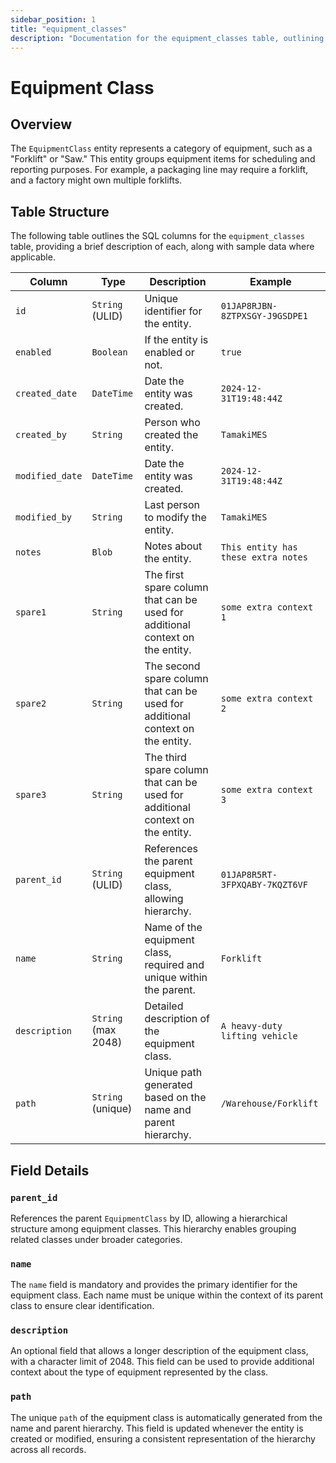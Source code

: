 ```yaml
---
sidebar_position: 1
title: "equipment_classes"
description: "Documentation for the equipment_classes table, outlining its columns and structure."
---
```


# Equipment Class

## Overview

The `EquipmentClass` entity represents a category of equipment, such as a "Forklift" or "Saw." This entity groups
equipment items for scheduling and reporting purposes. For example, a packaging line may require a forklift, and a
factory might own multiple forklifts.

## Table Structure

The following table outlines the SQL columns for the `equipment_classes` table, providing a brief description of each,
along with sample data where applicable.

| Column          | Type                | Description                                                                     | Example                        |
|-----------------|---------------------|---------------------------------------------------------------------------------|--------------------------------|
| `id`            | `String` (ULID)     | Unique identifier for the entity.                                               | `01JAP8RJBN-8ZTPXSGY-J9GSDPE1` |
| `enabled`       | `Boolean`           | If the entity is enabled or not.                                                | `true`                         |
| `created_date`  | `DateTime`          | Date the entity was created.                                                    | `2024-12-31T19:48:44Z`         |
| `created_by`    | `String`            | Person who created the entity.                                                  | `TamakiMES`                    |
| `modified_date` | `DateTime`          | Date the entity was created.                                                    | `2024-12-31T19:48:44Z`         |
| `modified_by`   | `String`            | Last person to modify the entity.                                               | `TamakiMES`                    |
| `notes`         | `Blob`              | Notes about the entity.                                                         | `This entity has these extra notes`  |
| `spare1`        | `String`            | The first spare column that can be used for additional context on the entity.   | `some extra context 1`         |
| `spare2`        | `String`            | The second spare column that can be used for additional context on the entity.  | `some extra context 2`         |
| `spare3`        | `String`            | The third spare column that can be used for additional context on the entity.   | `some extra context 3`         |
| `parent_id`     | `String` (ULID)     | References the parent equipment class, allowing hierarchy.                      | `01JAP8R5RT-3FPXQABY-7KQZT6VF` |
| `name`          | `String`            | Name of the equipment class, required and unique within the parent.             | `Forklift`                     |
| `description`   | `String` (max 2048) | Detailed description of the equipment class.                                    | `A heavy-duty lifting vehicle` |
| `path`          | `String` (unique)   | Unique path generated based on the name and parent hierarchy.                   | `/Warehouse/Forklift`          |

## Field Details

### `parent_id`

References the parent `EquipmentClass` by ID, allowing a hierarchical structure among equipment classes. This hierarchy
enables grouping related classes under broader categories.

### `name`

The `name` field is mandatory and provides the primary identifier for the equipment class. Each name must be unique
within the context of its parent class to ensure clear identification.

### `description`

An optional field that allows a longer description of the equipment class, with a character limit of 2048. This field
can be used to provide additional context about the type of equipment represented by the class.

### `path`

The unique `path` of the equipment class is automatically generated from the name and parent hierarchy. This field is
updated whenever the entity is created or modified, ensuring a consistent representation of the hierarchy across all
records.